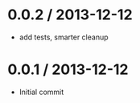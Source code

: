
0.0.2 / 2013-12-12
==================

 * add tests, smarter cleanup

0.0.1 / 2013-12-12
==================

 * Initial commit
